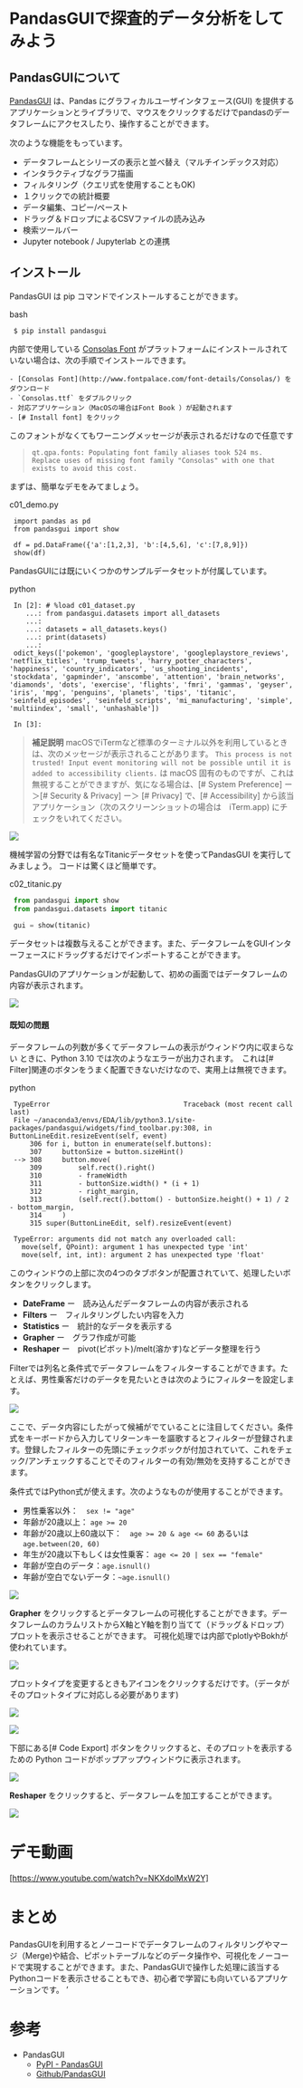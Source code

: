 PandasGUIで探査的データ分析をしてみよう
=================


## PandasGUIについて

[PandasGUI](https://pypi.org/project/pandasgui/) は、Pandas にグラフィカルユーザインタフェース(GUI) を提供するアプリケーションとライブラリで、マウスをクリックするだけでpandasのデータフレームにアクセスしたり、操作することができます。

次のような機能をもっています。

  - データフレームとシリーズの表示と並べ替え（マルチインデックス対応）
  - インタラクティブなグラフ描画
  - フィルタリング（クエリ式を使用することもOK)
  - １クリックでの統計概要
  - データ編集、コピー/ペースト
  - ドラッグ＆ドロップによるCSVファイルの読み込み
  - 検索ツールバー
  - Jupyter notebook / Jupyterlab との連携

## インストール
PandasGUI は pip コマンドでインストールすることができます。


 bash
```
 $ pip install pandasgui
```

内部で使用している [Consolas Font](http://www.fontpalace.com/font-details/Consolas/) がプラットフォームにインストールされていない場合は、次の手順でインストールできます。

    - [Consolas Font](http://www.fontpalace.com/font-details/Consolas/) をダウンロード
    - `Consolas.ttf` をダブルクリック
    - 対応アプリケーション（MacOSの場合はFont Book ）が起動されます
    - [# Install font] をクリック

このフォントがなくてもワーニングメッセージが表示されるだけなので任意です
>`qt.qpa.fonts: Populating font family aliases took 524 ms. Replace uses of missing font family "Consolas" with one that exists to avoid this cost.`


まずは、簡単なデモをみてましょう。

 c01_demo.py
```
 import pandas as pd
 from pandasgui import show

 df = pd.DataFrame({'a':[1,2,3], 'b':[4,5,6], 'c':[7,8,9]})
 show(df)
```


PandasGUIには既にいくつかのサンプルデータセットが付属しています。

 python
```
 In [2]: # %load c01_dataset.py
    ...: from pandasgui.datasets import all_datasets
    ...:
    ...: datasets = all_datasets.keys()
    ...: print(datasets)
    ...:
 odict_keys(['pokemon', 'googleplaystore', 'googleplaystore_reviews', 'netflix_titles', 'trump_tweets', 'harry_potter_characters', 'happiness', 'country_indicators', 'us_shooting_incidents', 'stockdata', 'gapminder', 'anscombe', 'attention', 'brain_networks', 'diamonds', 'dots', 'exercise', 'flights', 'fmri', 'gammas', 'geyser', 'iris', 'mpg', 'penguins', 'planets', 'tips', 'titanic', 'seinfeld_episodes', 'seinfeld_scripts', 'mi_manufacturing', 'simple', 'multiindex', 'small', 'unhashable'])

 In [3]:

```

> **補足説明** macOSでiTermなど標準のターミナル以外を利用しているときは、次のメッセージが表示されることがあります。
>  `This process is not trusted! Input event monitoring will not be possible until it is added to accessibility clients.` は macOS 固有のものですが、これは無視することができますが、気になる場合は、[# System Preference] ー＞[# Security & Privacy] ー＞ [# Privacy] で、[# Accessibility] から該当アプリケーション（次のスクリーンショットの場合は　iTerm.app) にチェックをいれてください。
>

![](https://gyazo.com/4f03f2c98337ba77423d47e5348672e4.png)

機械学習の分野では有名なTitanicデータセットを使ってPandasGUI を実行してみましょう。
コードは驚くほど簡単です。

 c02_titanic.py
```py
 from pandasgui import show
 from pandasgui.datasets import titanic

 gui = show(titanic)
```

データセットは複数与えることができます。また、データフレームをGUIインターフェースにドラッグするだけでインポートすることができます。

PandasGUIのアプリケーションが起動して、初めの画面ではデータフレームの内容が表示されます。

![](https://gyazo.com/779246b609f1d3b3decd6bd0d0f92531.png)

#### 既知の問題

データフレームの列数が多くてデータフレームの表示がウィンドウ内に収まらない ときに、Python 3.10 では次のようなエラーが出力されます。　これは[# Filter]関連のボタンをうまく配置できないだけなので、実用上は無視できます。

 python
```
 TypeError                                 Traceback (most recent call last)
 File ~/anaconda3/envs/EDA/lib/python3.1/site-packages/pandasgui/widgets/find_toolbar.py:308, in ButtonLineEdit.resizeEvent(self, event)
     306 for i, button in enumerate(self.buttons):
     307     buttonSize = button.sizeHint()
 --> 308     button.move(
     309         self.rect().right()
     310         - frameWidth
     311         - buttonSize.width() * (i + 1)
     312         - right_margin,
     313         (self.rect().bottom() - buttonSize.height() + 1) / 2 - bottom_margin,
     314     )
     315 super(ButtonLineEdit, self).resizeEvent(event)

 TypeError: arguments did not match any overloaded call:
   move(self, QPoint): argument 1 has unexpected type 'int'
   move(self, int, int): argument 2 has unexpected type 'float'

```

このウィンドウの上部に次の4つのタブボタンが配置されていて、処理したいボタンをクリックします。

  - **DateFrame** ー　読み込んだデータフレームの内容が表示される
  - **Filters** ー　フィルタリングしたい内容を入力
  - **Statistics** ー　統計的なデータを表示する
  - **Grapher** ー　グラフ作成が可能
  - **Reshaper** ー　pivot(ピボット)/melt(溶かす)などデータ整理を行う

Filterでは列名と条件式でデータフレームをフィルターすることができます。たとえば、男性乗客だけのデータを見たいときは次のようにフィルターを設定します。

![](https://gyazo.com/4b010179fe9bb3ae024f11a57d4833e4.png)

ここで、データ内容にしたがって候補がでていることに注目してください。条件式をキーボードから入力してリターンキーを謳歌するとフィルターが登録されます。登録したフィルターの先頭にチェックボックが付加されていて、これをチェック/アンチェックすることでそのフィルターの有効/無効を支持することができます。

条件式ではPython式が使えます。次のようなものが使用することができます。

  - 男性乗客以外：　`sex != "age"`
  - 年齢が20歳以上： `age >= 20`
  - 年齢が20歳以上60歳以下：　`age >= 20 & age <= 60`  あるいは `age.between(20, 60)`
  - 年生が20歳以下もしくは女性乗客： `age <= 20 | sex == "female"`
  - 年齢が空白のデータ：`age.isnull()`
  - 年齢が空白でないデータ：`~age.isnull()`



![](https://gyazo.com/9ccc2f393a0ae67f437e19d49d966179.png)

**Grapher** をクリックするとデータフレームの可視化することができます。データフレームのカラムリストからX軸とY軸を割り当てて（ドラッグ＆ドロップ）プロットを表示させることができます。
可視化処理では内部でplotlyやBokhが使われています。

![](https://gyazo.com/f78657b16b184210c1cfca0dbd6ce262.png)

プロットタイプを変更するときもアイコンをクリックするだけです。（データがそのプロットタイプに対応しる必要があります)

![](https://gyazo.com/2614d0ece9ebcfe1f983341a03b4b7d5.png)


![](https://gyazo.com/579faa30f3ef2c3264bef3d1ede0ef86.png)

下部にある[# Code Export] ボタンをクリックすると、そのプロットを表示するための Python コードがポップアップウィンドウに表示されます。

![](https://gyazo.com/da7eb8fef7e09f6281208f1bebb56a70.png)

**Reshaper** をクリックすると、データフレームを加工することができます。


![](https://gyazo.com/8238270bab31b395171bb6565318a8be.png)

# デモ動画
[https://www.youtube.com/watch?v=NKXdolMxW2Y]


# まとめ
PandasGUIを利用するとノーコードでデータフレームのフィルタリングやマージ（Merge)や結合、ピボットテーブルなどのデータ操作や、可視化をノーコードで実現することができます。また、PandasGUIで操作した処理に該当する Pythonコードを表示させることもでき、初心者で学習にも向いているアプリケーションです。
’

# 参考
- PandasGUI
  - [PyPI - PandasGUI](https://pypi.org/project/pandasgui/)
  - [Github/PandasGUI]( https://github.com/adrotog/PandasGUI)

